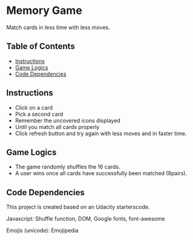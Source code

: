 
# Memory Game

Match cards in less time with less moves.

## Table of Contents

* [Instructions](#instructions)
* [Game Logics](#game-logics)
* [Code Dependencies](#code-dependencies)

## Instructions

- Click on a card
- Pick a second card 
- Remember the uncovered icons displayed
- Until you match all cards properly 
- Click refresh button and try again with less moves and in faster time.


## Game Logics

- The game randomly shuffles the 16 cards.
- A user wins once all cards have successfully been matched (8pairs).


## Code Dependencies

This project is created based on an Udacity starterscode.

Javascript: Shuffle function, DOM, Google fonts, font-awesome

Emojis (unicode): Emojipedia

